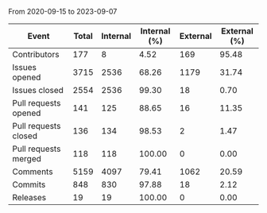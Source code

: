 From 2020-09-15 to 2023-09-07

| Event | Total | Internal | Internal (%) | External | External (%) |
| -------- | -------- | -------- | -------- | -------- | -------- |
| Contributors | 177 | 8 |  4.52 | 169 |  95.48 |
| Issues opened | 3715 | 2536 |  68.26 | 1179 |  31.74 |
| Issues closed | 2554 | 2536 |  99.30 | 18 |  0.70 |
| Pull requests opened | 141 | 125 |  88.65 | 16 |  11.35 |
| Pull requests closed | 136 | 134 |  98.53 | 2 |  1.47 |
| Pull requests merged | 118 | 118 |  100.00 | 0 |  0.00 |
| Comments | 5159 | 4097 |  79.41 | 1062 |  20.59 |
| Commits | 848 | 830 |  97.88 | 18 |  2.12 |
| Releases | 19 | 19 |  100.00 | 0 |  0.00 |

